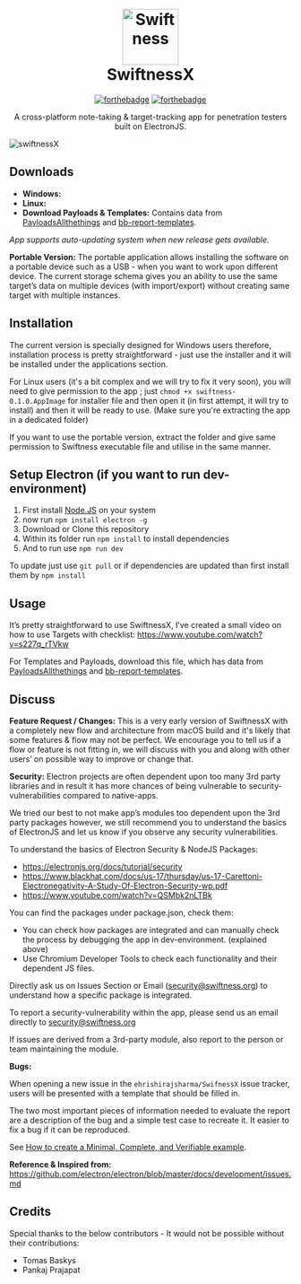 <h1 align="center">
  <br>
  <img src="https://s15.postimg.cc/omhc6tcrv/256px_2x.png" alt="Swiftness" width="100"></a>
  <br>
  SwiftnessX
  <br>
</h1>


<div align="center">

[![forthebadge](https://forthebadge.com/images/badges/made-with-javascript.svg)](https://forthebadge.com) [![forthebadge](https://forthebadge.com/images/badges/winter-is-coming.svg)](https://forthebadge.com)

</div>

<p align="center">A cross-platform note-taking & target-tracking app for penetration testers built on ElectronJS.</p>

![swiftnessX](https://image.ibb.co/hJPgxf/checklist-view.png)



## Downloads

- **Windows:** 
- **Linux:** 
- **Download Payloads & Templates:** Contains data from [PayloadsAllthethings](https://github.com/swisskyrepo/PayloadsAllTheThings) and [bb-report-templates](https://github.com/gwen001/bb-reports-templates).

*App supports auto-updating system when new release gets available.*

**Portable Version:** The portable application allows installing the software on a portable device such as a USB - when you want to work upon different device. The current storage schema gives you an ability to use the same target’s data on multiple devices (with import/export) without creating same target with multiple instances. 


## Installation

The current version is specially designed for Windows users therefore, installation process is pretty straightforward - just use the installer and it will be installed under the applications section.

For Linux users (it's a bit complex and we will try to fix it very soon), you will need to give permission to the app ; just `chmod +x swiftness-0.1.0.AppImage` for installer file and then open it (in first attempt, it will try to install) and then it will be ready to use. (Make sure you're extracting the app in a dedicated folder)

If you want to use the portable version, extract the folder and give same permission to Swiftness executable file and utilise in the same manner.


## Setup Electron (if you want to run dev-environment)


1. First install [Node.JS](https://nodejs.org/en/download/) on your system
2. now run `npm install electron -g`
3. Download or Clone this repository
4. Within its folder run `npm install` to install dependencies
5. And to run use `npm run dev`

To update just use `git pull` or if dependencies are updated than first install them by `npm install`


## Usage

It’s pretty straightforward to use SwiftnessX, I’ve created a small video on how to use Targets with checklist: https://www.youtube.com/watch?v=s227q_rTVkw

For Templates and Payloads, download this file, which has data from [PayloadsAllthethings](https://github.com/swisskyrepo/PayloadsAllTheThings) and [bb-report-templates](https://github.com/gwen001/bb-reports-templates).


## Discuss


**Feature Request / Changes:** This is a very early version of SwiftnessX with a completely new flow and architecture from macOS build and it's likely that some features & flow may not be perfect. We encourage you to tell us if a flow or feature is not fitting in, we will discuss with you and along with other users’ on possible way to improve or change that. 

**Security:** Electron projects are often dependent upon too many 3rd party libraries and in result it has more chances of being vulnerable to security-vulnerabilities compared to native-apps.


We tried our best to not make app’s modules too dependent upon the 3rd party packages however, we still recommend you to understand the basics of ElectronJS and let us know if you observe any security vulnerabilities.


To understand the basics of Electron Security & NodeJS Packages:


  - https://electronjs.org/docs/tutorial/security
  - https://www.blackhat.com/docs/us-17/thursday/us-17-Carettoni-Electronegativity-A-Study-Of-Electron-Security-wp.pdf
  - https://www.youtube.com/watch?v=QSMbk2nLTBk


You can find the packages under package.json, check them:


  - You can check how packages are integrated and can manually check the process by debugging the app in dev-environment. (explained above)
  - Use Chromium Developer Tools to check each functionality and their dependent JS files.


Directly ask us on Issues Section or Email (security@swiftness.org) to understand how a specific package is integrated. 


To report a security-vulnerability within the app, please send us an email directly to security@swiftness.org


If issues are derived from a 3rd-party module, also report to the person or team maintaining the module. 
  
**Bugs:**

When opening a new issue in the `ehrishirajsharma/SwifnessX` issue tracker, users will be presented with a template that should be filled in.


The two most important pieces of information needed to evaluate the report are a description of the bug and a simple test case to recreate it. It easier to fix a bug if it can be reproduced.

See [How to create a Minimal, Complete, and Verifiable example](https://stackoverflow.com/help/mcve).
  
**Reference & Inspired from:** https://github.com/electron/electron/blob/master/docs/development/issues.md


## Credits

Special thanks to the below contributors - It would not be possible without their contributions:


- Tomas Baskys
- Pankaj Prajapat

